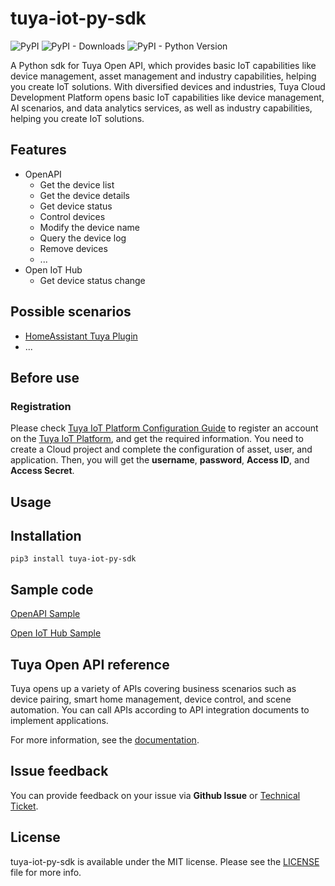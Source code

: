 # tuya-iot-py-sdk

![PyPI](https://img.shields.io/pypi/v/tuya-iot-py-sdk)
![PyPI - Downloads](https://img.shields.io/pypi/dm/tuya-iot-py-sdk)
![PyPI - Python Version](https://img.shields.io/pypi/pyversions/tuya-iot-py-sdk)

A Python sdk for Tuya Open API, which provides basic IoT capabilities like device management, asset management and industry capabilities, helping you create IoT solutions. With diversified devices and industries, Tuya Cloud Development Platform opens basic IoT capabilities like device management, AI scenarios, and data analytics services, as well as industry capabilities, helping you create IoT solutions.

## Features
- OpenAPI
  - Get the device list
  - Get the device details
  - Get device status
  - Control devices
  - Modify the device name
  - Query the device log
  - Remove devices
  - ...
- Open IoT Hub
  - Get device status change

## Possible scenarios

- [HomeAssistant Tuya Plugin](https://github.com/tuya/tuya-home-assistant)
- ...

## Before use

### Registration

Please check [Tuya IoT Platform Configuration Guide](https://github.com/tuya/tuya-android-iot-app-sdk-sample/blob/activator_tool/Tuya_IoT_Platform_Configuration_Guide.md) to register an account on the [Tuya IoT Platform](https://iot.tuya.com?_source=github), and get the required information. You need to create a Cloud project and complete the configuration of asset, user, and application. Then, you will get the **username**, **password**, **Access ID**, and **Access Secret**.

## Usage

## Installation

`pip3 install tuya-iot-py-sdk`

## Sample code

[OpenAPI Sample](./example/api.py)

[Open IoT Hub Sample](./example/mq.py)

## Tuya Open API reference

Tuya opens up a variety of APIs covering business scenarios such as device pairing, smart home management, device control, and scene automation. You can call APIs according to API integration documents to implement applications.

For more information, see the [documentation](https://developer.tuya.com/en/docs/cloud/).
<!-- [Documentation > Cloud Development > API Reference](https://developer.tuya.com/docs/iot/open-api/api-reference/api-reference) -->

## Issue feedback

You can provide feedback on your issue via **Github Issue** or [Technical Ticket](https://service.console.tuya.com/).

## License

tuya-iot-py-sdk is available under the MIT license. Please see the [LICENSE](./LICENSE) file for more info.
